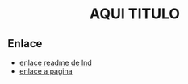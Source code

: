 <h1 style="text-align: center;">AQUI TITULO</h1>


## Enlace 

* [enlace readme de lnd](lnd/README.md)
* [enlace a pagina](lnd/pagina.md)
